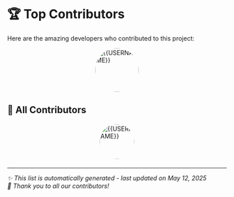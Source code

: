 # 🏆 Top Contributors

Here are the amazing developers who contributed to this project:

<div style="display: flex; flex-wrap: wrap; justify-content: center; gap: 10px;"><a href="https://github.com/Adeel91" title="Adeel91 (51 commits)">
    <img src="https://avatars.githubusercontent.com/u/14883750?v=4?s=100&r=g" width="100" style="border-radius:50%" alt="{{USERNAME}}"/>
</a>
</div>

## 🌟 All Contributors

<div style="display: flex; flex-wrap: wrap; justify-content: center; gap: 15px; margin: 20px 0;">
<a href="https://github.com/Adeel91" title="Adeel91 (51 commits)">
    <img src="https://avatars.githubusercontent.com/u/14883750?v=4?s=80&r=g" width="80" style="border-radius:50%" alt="{{USERNAME}}"/>
</a>

</div>


---

_✨ This list is automatically generated - last updated on May 12, 2025_  
_💖 Thank you to all our contributors!_
